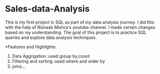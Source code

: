 # Sales-data-Analysis

This is my first project in SQL as part of my data analysis journey. I did this with the help of Rishasb Mishra's youtube channel.
I made certain changes based on my understanding.
The goal of this project is to practice SQL queries and explore data analysis techniques. 



*Features and Highlights:
1. Data Aggrigation :used group by,count
2. Filtering and sorting :used where and order by
3. joins...
